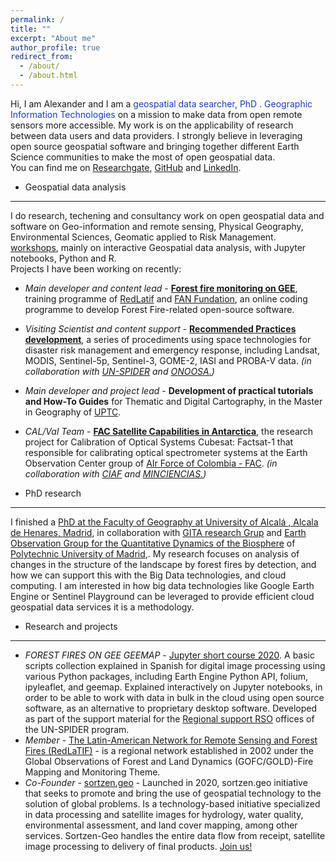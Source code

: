 ```yaml
---
permalink: /
title: ""
excerpt: "About me"
author_profile: true
redirect_from: 
  - /about/
  - /about.html
---
```



Hi, I am Alexander and I am a <font color='#173cd6'>geospatial data searcher, PhD . Geographic Information Technologies </font> on a mission to make data from open remote sensors more accessible. My work is on the applicability of research between data users and data providers. I strongly believe in leveraging open source geospatial software and bringing together different Earth Science communities to make the most of open geospatial data.<br>
You can find me on [Researchgate](https://www.researchgate.net/profile/Alexander_Ariza2), [GitHub](https://github.com/Alexanderariza) and [LinkedIn](https://www.linkedin.com/in/alexander-ariza).

- Geospatial data analysis
------
I do research, techening and consultancy work on open geospatial data and software on Geo-information and remote sensing, Physical Geography, Environmental Sciences, Geomatic applied to Risk Management. [workshops](/talks), mainly on interactive Geospatial data analysis, with Jupyter notebooks, Python and R.<br>
Projects I have been working on recently:<br>
  - *Main developer and content lead* - [**Forest fire monitoring on GEE**](http://incendios.fan-bo.org/Satrifo/), training programme of [RedLatif](https://gofcgold.org/regional-networks/red-latinoamerica-deteledeteccion-e-incendios-forestales-redlatif) and [FAN Fundation](http://www.fan-bo.org/), an online coding programme to develop Forest Fire-related open-source software.<br>
  - *Visiting Scientist and content support* - [**Recommended Practices development**](http://www.un-spider.org/advisory-support/recommended-practices), a series of procediments using space technologies for disaster risk management and emergency response, including Landsat, MODIS, Sentinel-5p, Sentinel-3, GOME-2, IASI and PROBA-V data. *(in collaboration with <a href="http://www.un-spider.org/">UN-SPIDER</a> and <a href="https://www.unoosa.org/" target="_blank">ONOOSA.</a>)*<br>
  - *Main developer and project lead* - **Development of practical tutorials and How-To Guides** for Thematic and Digital Cartography, in the Master in Geography of [UPTC](http://www.uptc.edu.co/facultades/f_educacion/maestria/geograf/inf_general/index.html).
  - *CAL/Val Team* - [**FAC Satellite Capabilities in Antarctica**](https://www.fac.mil.co/facsat-1-un-a%C3%B1o-en-el-espacio), the research project for Calibration of Optical Systems Cubesat: Factsat-1 that responsible for calibrating optical spectrometer systems at the Earth Observation Center group of [AIr Force of Colombia - FAC](https://www.fac.mil.co/). *(in collaboration with <a href="https://ciaf.igac.gov.co/">CIAF</a> and <a href="https://minciencias.gov.co/">MINCIENCIAS.</a>)*<br>

- PhD research
------
I finished a [PhD at the Faculty of Geography at University of Alcalá , Alcala de Henares, Madrid](https://geogra.uah.es/?phase=1&subpage=aims&subprojectid=1013), in collaboration with [GITA research Grup](https://geogra.uah.es/gita/) and [Earth Observation Group for the Quantitative Dynamics of the Biosphere](http://www.upm.es/observatorio/vi/index.jsp?pageac=grupo.jsp&idGrupo=640) of [Polytechnic University of Madrid](https://www.upm.es/),. My research focuses on analysis of changes in the structure of the landscape by forest fires by detection, and how we can support this with the Big Data technologies, and cloud computing. I am interested in how big data technologies like Google Earth Engine or Sentinel Playground can be leveraged to provide efficient cloud geospatial data services
it is a methodology.

- Research and projects
------
  - *FOREST FIRES ON GEE GEEMAP* - [Jupyter short course 2020](https://github.com/Alexanderariza/FOREST-FIRES-ON-GEE-GEEMAP). A basic scripts collection explained in Spanish for digital image processing using various Python packages, including Earth Engine Python API, folium, ipyleaflet, and geemap. Explained interactively on Jupyter notebooks, in order to be able to work with data in bulk in the cloud using open source software, as an alternative to proprietary desktop software. Developed as part of the support material for the [Regional support RSO](http://kp.un-spider.org/network/regional-support-offices) offices of the UN-SPIDER program.
  - *Member* - [The Latin-American Network for Remote Sensing and Forest Fires (RedLaTIF)](https://gofcgold.org/regional-networks/red-latinoamerica-deteledeteccion-e-incendios-forestales-redlatif) -  is a regional network established in 2002 under the Global Observations of Forest and Land Dynamics (GOFC/GOLD)-Fire Mapping and Monitoring Theme. 
  - *Co-Founder* - [sortzen.geo](https://alexanderariza.github.io/sortzen.geo.github.io/) - Launched in 2020, sortzen.geo initiative that seeks to promote and bring the use of geospatial technology to the solution of global problems. Is a technology-based initiative specialized in data processing and satellite images for hydrology, water quality, environmental assessment, and land cover mapping, among other services. Sortzen-Geo handles the entire data flow from receipt, satellite image processing to delivery of final products. [Join us!](bit.ly/womeningeospatial_sig)




